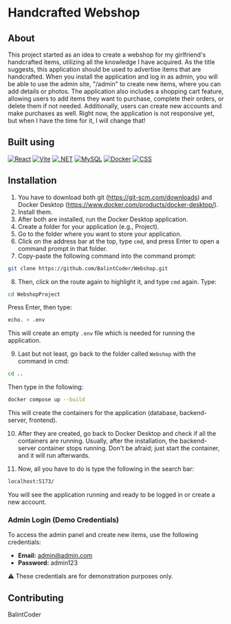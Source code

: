 # Handcrafted Webshop


## About
This project started as an idea to create a webshop for my girlfriend's handcrafted items, utilizing all the knowledge I have acquired. As the title suggests, this application should be used to advertise items that are handcrafted. When you install the application and log in as admin, you will be able to use the admin site, "/admin" to create new items, where you can add details or photos. The application also includes a shopping cart feature, allowing users to add items they want to purchase, complete their orders, or delete them if not needed. Additionally, users can create new accounts and make purchases as well. Right now, the application is not responsive yet, but when I have the time for it, I will change that!

## Built using
<p align="left">
  <a href="https://react.dev/" target="_blank"><img src="https://img.shields.io/badge/React-61DAFB?style=for-the-badge&logo=react&logoColor=white" alt="React"/></a>
  <a href="https://vitejs.dev/" target="_blank"><img src="https://img.shields.io/badge/Vite-646CFF?style=for-the-badge&logo=vite&logoColor=white" alt="Vite"/></a>
  <a href="https://dotnet.microsoft.com/en-us/" target="_blank"><img src="https://img.shields.io/badge/.NET-512BD4?style=for-the-badge&logo=dotnet&logoColor=white" alt=".NET"/></a>
  <a href="https://www.mysql.com/" target="_blank"><img src="https://img.shields.io/badge/MySQL-4479A1?style=for-the-badge&logo=mysql&logoColor=white" alt="MySQL"/></a>
  <a href="https://www.docker.com/" target="_blank"><img src="https://img.shields.io/badge/Docker-2496ED?style=for-the-badge&logo=docker&logoColor=white" alt="Docker"/></a>
  <a href="https://developer.mozilla.org/en-US/docs/Web/CSS" target="_blank"><img src="https://img.shields.io/badge/CSS-1572B6?style=for-the-badge&logo=css3&logoColor=white" alt="CSS"/></a>
</p>

## Installation

1. You have to download both git (https://git-scm.com/downloads) and Docker Desktop (https://www.docker.com/products/docker-desktop/).
2. Install them.
3. After both are installed, run the Docker Desktop application.
4. Create a folder for your application (e.g., Project).
5. Go to the folder where you want to store your application.
6. Click on the address bar at the top, type `cmd`, and press Enter to open a command prompt in that folder.
7. Copy-paste the following command into the command prompt:

```bash
git clone https://github.com/BalintCoder/Webshop.git
```

8. Then, click on the route again to highlight it, and type `cmd` again. Type:

```bash
cd WebshopProject
```

Press Enter, then type:

```bash
echo. > .env
```

This will create an empty `.env` file which is needed for running the application.

9. Last but not least, go back to the folder called `Webshop` with the command in cmd:

```bash
cd ..
```

Then type in the following:

```bash
docker compose up --build
```

This will create the containers for the application (database, backend-server, frontend).

10. After they are created, go back to Docker Desktop and check if all the containers are running. Usually, after the installation, the backend-server container stops running. Don't be afraid; just start the container, and it will run afterwards.

11. Now, all you have to do is type the following in the search bar:

```bash
localhost:5173/
```

You will see the application running and ready to be logged in or create a new account.

### Admin Login (Demo Credentials)
To access the admin panel and create new items, use the following credentials:

- **Email:** admin@admin.com  
- **Password:** admin123  

⚠️ These credentials are for demonstration purposes only.

## Contributing

BalintCoder
